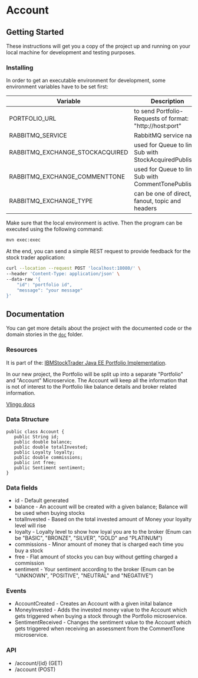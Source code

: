 # Account

## Getting Started

These instructions will get you a copy of the project up and running on your local machine for development and testing purposes.

### Installing

In order to get an executable environment for development, some environment variables have to be set first:

| Variable                        | Description                                              | Default Value     |
|---------------------------------|----------------------------------------------------------|-------------------|
| PORTFOLIO_URL                   | to send Portfolio-Requests of format: "http://host:port" | localhost:18082   |
| RABBITMQ_SERVICE                | RabbitMQ service name                                    | localhost         |
| RABBITMQ_EXCHANGE_STOCKACQUIRED | used for Queue to link Sub with StockAcquiredPublisher   | stock_logs        |
| RABBITMQ_EXCHANGE_COMMENTTONE   | used for Queue to link Sub with CommentTonePublisher     | comment_tone_logs |
| RABBITMQ_EXCHANGE_TYPE          | can be one of direct, fanout, topic and headers          | fanout            |

Make sure that the local environment is active. Then the program can be executed using the following command:

```bash
mvn exec:exec
```

At the end, you can send a simple REST request to provide feedback for the stock trader application:

```bash
curl --location --request POST 'localhost:18080/' \
--header 'Content-Type: application/json' \
--data-raw '{
    "id": "portfolio id",
    "message": "your message"
}'
```

## Documentation

You can get more details about the project with the documented code or the domain stories in the [`doc`][documentation] folder.

[feedback_actions]: https://github.com/whzinformatik/stocktrader/actions?query=workflow%3Aaccount
[documentation]: ./doc

### Resources
It is part of the: [IBMStockTrader Java EE Portfolio Implementation](https://github.com/IBMStockTrader/portfolio/blob/master/src/main/java/com/ibm/hybrid/cloud/sample/stocktrader/portfolio/json/Portfolio.java).

In our new project, the Portfolio will be split up into a separate "Portfolio" and "Account" Microservice.
The Account will keep all the information that is not of interest to the Portfolio like balance details and broker related information.

[Vlingo docs](https://docs.vlingo.io/)

### Data Structure
	public class Account {
	   public String id;
	   public double balance;
	   public double totalInvested;
	   public Loyalty loyalty;
	   public double commissions;
	   public int free;
	   public Sentiment sentiment;
    }

### Data fields
* id - Default generated
* balance - An account will be created with a given balance; Balance will be used when buying stocks
* totalInvested - Based on the total invested amount of Money your loyalty level will rise
* loyalty - Loyalty level to show how loyal you are to the broker (Enum can be "BASIC", "BRONZE", "SILVER", "GOLD" and "PLATINUM")
* commissions - Minor amount of money that is charged each time you buy a stock
* free - Flat amount of stocks you can buy without getting charged a commission
* sentiment - Your sentiment according to the broker (Enum can be "UNKNOWN", "POSITIVE", "NEUTRAL" and "NEGATIVE")

### Events
* AccountCreated - Creates an Account with a given inital balance
* MoneyInvested - Adds the invested money value to the Account which gets triggered when buying a stock through the Portfolio microservice.
* SentimentReceived - Changes the sentiment value to the Account which gets triggered when receiving an assessment from the CommentTone microservice.

### API
* /account/{id}  (GET)
* /account       (POST)